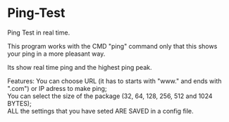 # Ping-Test
Ping Test in real time.

This program works with the CMD "ping" command only that this shows your ping in a more pleasant way.

Its show real time ping and the highest ping peak.

Features: You can choose URL (it has to starts with "www." and ends with ".com") or IP adress to make ping;    
You can select the size of the package (32, 64, 128, 256, 512 and 1024 BYTES);     
ALL the settings that you have seted ARE SAVED in a config file.

